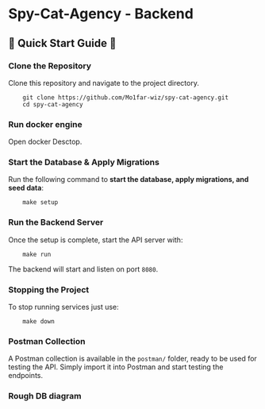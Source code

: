 # Spy-Cat-Agency - Backend


## 🚀 Quick Start Guide  🚀


### Clone the Repository

Clone this repository and navigate to the project directory.
```
    git clone https://github.com/Mo1far-wiz/spy-cat-agency.git
    cd spy-cat-agency
```
### Run docker engine

Open docker Desctop.

### Start the Database & Apply Migrations

Run the following command to **start the database, apply migrations, and seed data**:
```
    make setup
```

### Run the Backend Server

Once the setup is complete, start the API server with:
```
    make run
```
The backend will start and listen on port `8080`.

### Stopping the Project

To stop running services just use:
```
    make down
```

### Postman Collection
A Postman collection is available in the `postman/` folder, ready to be used for testing the API. Simply import it into Postman and start testing the endpoints.

### Rough DB diagram
